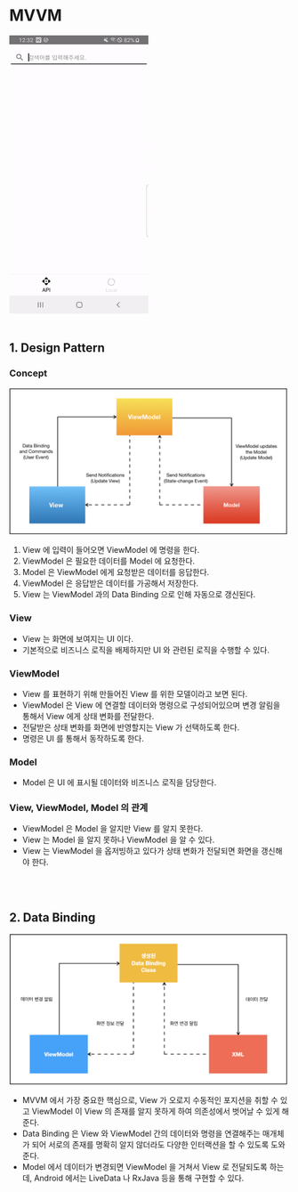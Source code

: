 # MVVM
<img width="250px" height="500px" src="/mvvm/sample/sample.gif" />
<br/>
<br/>



## 1. Design Pattern

### Concept
<img width="500px" src="/mvvm/sample/mvvm.png" />

1. View 에 입력이 들어오면 ViewModel 에 명령을 한다.
2. ViewModel 은 필요한 데이터를 Model 에 요청한다.
3. Model 은 ViewModel 에게 요청받은 데이터를 응답한다.
4. ViewModel 은 응답받은 데이터를 가공해서 저장한다.
5. View 는 ViewModel 과의 Data Binding 으로 인해 자동으로 갱신된다.


### View

- View 는 화면에 보여지는 UI 이다.
- 기본적으로 비즈니스 로직을 배제하지만 UI 와 관련된 로직을 수행할 수 있다.


### ViewModel

- View 를 표현하기 위해 만들어진 View 를 위한 모델이라고 보면 된다.
- ViewModel 은 View 에 연결할 데이터와 명령으로 구성되어있으며 변경 알림을 통해서 View 에게 상태 변화를 전달한다.
- 전달받은 상태 변화를 화면에 반영할지는 View 가 선택하도록 한다.
- 명령은 UI 를 통해서 동작하도록 한다.


### Model

- Model 은 UI 에 표시될 데이터와 비즈니스 로직을 담당한다.


### View, ViewModel, Model 의 관계

- ViewModel 은 Model 을 알지만 View 를 알지 못한다.
- View 는 Model 을 알지 못하나 ViewModel 을 알 수 있다.
- View 는 ViewModel 을 옵저빙하고 있다가 상태 변화가 전달되면 화면을 갱신해야 한다.
<br/>
<br/>



## 2. Data Binding

<img width="500px" src="/mvvm/sample/databind.png" />

- MVVM 에서 가장 중요한 핵심으로, View 가 오로지 수동적인 포지션을 취할 수 있고 ViewModel 이 View 의 존재를 알지 못하게 하여 의존성에서 벗어날 수 있게 해준다.
- Data Binding 은 View 와 ViewModel 간의 데이터와 명령을 연결해주는 매개체가 되어 서로의 존재를 명확히 알지 않더라도 다양한 인터랙션을 할 수 있도록 도와준다.
- Model 에서 데이터가 변경되면 ViewModel 을 거쳐서 View 로 전달되도록 하는데, Android 에서는 LiveData 나 RxJava 등을 통해 구현할 수 있다.
<br/>
<br/>


